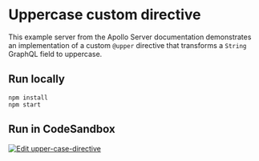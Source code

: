 # Uppercase custom directive

This example server from the Apollo Server documentation demonstrates an implementation of a custom `@upper` directive that transforms a `String` GraphQL field to uppercase.

## Run locally

```shell
npm install
npm start
```

## Run in CodeSandbox

<a href="https://codesandbox.io/s/github/apollographql/docs-examples/tree/main/apollo-server/v3/custom-directives/upper-case-directive?fontsize=14&hidenavigation=1&theme=dark">
  <img alt="Edit upper-case-directive" src="https://codesandbox.io/static/img/play-codesandbox.svg">
</a>
